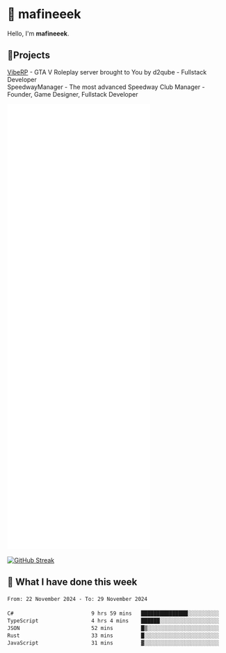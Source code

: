 # 👋 mafineeek
Hello, I'm **mafineeek**.

## 📝Projects

[VibeRP](https://v-rp.pl) - GTA V Roleplay server brought to You by d2qube - Fullstack Developer<br/>
SpeedwayManager - The most advanced Speedway Club Manager - Founder, Game Designer, Fullstack Developer


![](./github-metrics.svg)

[![GitHub Streak](https://streak-stats.demolab.com/?user=mafineeek)](https://git.io/streak-stats)

## 📰 What I have done this week
<!--START_SECTION:waka-->

```txt
From: 22 November 2024 - To: 29 November 2024

C#                         9 hrs 59 mins   ███████████████░░░░░░░░░░   60.15 %
TypeScript                 4 hrs 4 mins    ██████░░░░░░░░░░░░░░░░░░░   24.48 %
JSON                       52 mins         █▒░░░░░░░░░░░░░░░░░░░░░░░   05.23 %
Rust                       33 mins         █░░░░░░░░░░░░░░░░░░░░░░░░   03.36 %
JavaScript                 31 mins         ▓░░░░░░░░░░░░░░░░░░░░░░░░   03.19 %
```

<!--END_SECTION:waka-->
